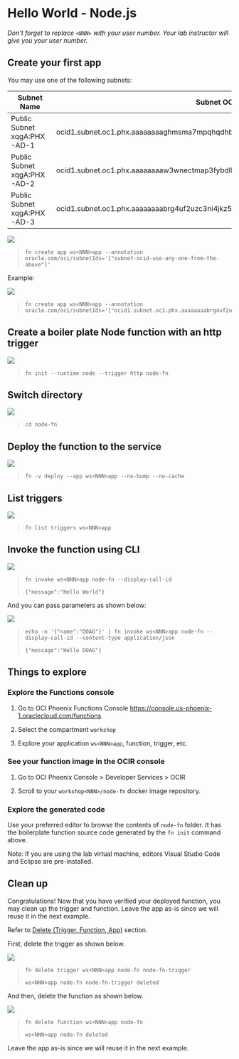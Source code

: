 # Hello World - Node.js

*Don't forget to replace `<NNN>` with your user number. Your lab instructor will give you your user number.*

## Create your first app

You may use one of the following subnets:

Subnet Name | Subnet OCID
--- | ---
Public Subnet xqgA:PHX-AD-1	| ocid1.subnet.oc1.phx.aaaaaaaaghmsma7mpqhqdhbgnby25u2zo4wqlrrcskvu7jg56dryxt3hgvka
Public Subnet xqgA:PHX-AD-2	| ocid1.subnet.oc1.phx.aaaaaaaaw3wnectmap3fybdlh5oz6tw6xzqgt7jsaxsfospolk3bvo2usgza
Public Subnet xqgA:PHX-AD-3	| ocid1.subnet.oc1.phx.aaaaaaaabrg4uf2uzc3ni4jkz5vhqwprofmlmo7mpumnuddd7iandssruohq

![](images/userinput.png)
>```
> fn create app ws<NNN>app --annotation oracle.com/oci/subnetIds='["subnet-ocid-use-any-one-from-the-above"]'
>```  

Example:

![](images/userinput.png)
>```
> fn create app ws<NNN>app --annotation oracle.com/oci/subnetIds='["ocid1.subnet.oc1.phx.aaaaaaaabrg4uf2uzc3ni4jkz5vhqwprofmlmo7mpumnuddd7iandssruohq"]'
>```  

## Create a boiler plate Node function with an http trigger

![](images/userinput.png)
>```
> fn init --runtime node --trigger http node-fn
>```

## Switch directory

![](images/userinput.png)
>```
> cd node-fn
>```

## Deploy the function to the service

![](images/userinput.png)
>```
> fn -v deploy --app ws<NNN>app --no-bump --no-cache
>```

## List triggers

![](images/userinput.png)
>```
> fn list triggers ws<NNN>app
>```

## Invoke the function using CLI

![](images/userinput.png)
>```
> fn invoke ws<NNN>app node-fn --display-call-id
> 
> {"message":"Hello World"}
>```

And you can pass parameters as shown below:

![](images/userinput.png)
>```
> echo -n '{"name":"DOAG"}' | fn invoke ws<NNN>app node-fn --display-call-id --content-type application/json
>
> {"message":"Hello DOAG"}
>```

## Things to explore

### Explore the Functions console

1. Go to OCI Phoenix Functions Console https://console.us-phoenix-1.oraclecloud.com/functions

2. Select the compartment `workshop`

3. Explore your application `ws<NNN>app`, function, trigger, etc.

### See your function image in the OCIR console

1. Go to OCI Phoenix Console > Developer Services > OCIR

2. Scroll to your `workshop<NNN>/node-fn` docker image repository.

### Explore the generated code

Use your preferred editor to browse the contents of `node-fn` folder. It has the boilerplate function source code generated by the `fn init` command above.

Note: If you are using the lab virtual machine, editors Visual Studio Code and Eclipse are pre-installed.


## Clean up

Congratulations! Now that you have verified your deployed function, you may clean up the trigger and function. Leave the app as-is since we will reuse it in the next example.

Refer to [Delete (Trigger, Function, App)](https://github.com/sachin-pikle/functionslab/wiki/Functions-Commands-Cheatsheet#delete-trigger-function-app) section.

First, delete the trigger as shown below.

![](images/userinput.png)
>```
> fn delete trigger ws<NNN>app node-fn node-fn-trigger
> 
> ws<NNN>app node-fn node-fn-trigger deleted
>```

And then, delete the function as shown below.

![](images/userinput.png)
>```
> fn delete function ws<NNN>app node-fn
> 
> ws<NNN>app node-fn deleted
>```

Leave the app as-is since we will reuse it in the next example.
